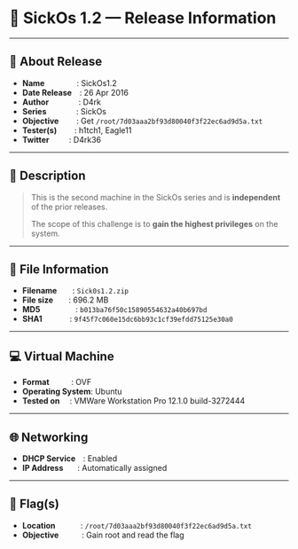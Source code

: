 # 🧾 SickOs 1.2 — Release Information

---

## 📌 About Release

- **Name**&emsp;&emsp;&emsp;&nbsp;&nbsp;&nbsp;&nbsp;: SickOs1.2  
- **Date Release**&emsp;: 26 Apr 2016  
- **Author**&emsp;&emsp;&emsp;&nbsp;&nbsp;&nbsp;: D4rk  
- **Series**&emsp;&emsp;&emsp;&nbsp;&nbsp;&nbsp;: SickOs  
- **Objective**&emsp;&emsp;&nbsp;: Get `/root/7d03aaa2bf93d80040f3f22ec6ad9d5a.txt`  
- **Tester(s)**&emsp;&emsp;&nbsp;: h1tch1, Eagle11  
- **Twitter**&emsp;&emsp;&nbsp;&nbsp;: D4rk36

---

## 📖 Description

> This is the second machine in the SickOs series and is **independent** of the prior releases.  
>  
> The scope of this challenge is to **gain the highest privileges** on the system.

---

## 📁 File Information

- **Filename**&emsp;&emsp;: `Sick0s1.2.zip`  
- **File size**&emsp;&emsp;: 696.2 MB  
- **MD5**&emsp;&emsp;&emsp;&emsp;&nbsp;&nbsp;: `b013ba76f50c15890554632a40b697bd`  
- **SHA1**&emsp;&emsp;&emsp;&nbsp;&nbsp;: `9f45f7c060e15dc6bb93c1cf39efdd75125e30a0`

---

## 💻 Virtual Machine

- **Format**&emsp;&emsp;&nbsp;&nbsp;&nbsp;: OVF  
- **Operating System**: Ubuntu  
- **Tested on**&emsp;&nbsp;: VMWare Workstation Pro 12.1.0 build-3272444

---

## 🌐 Networking

- **DHCP Service**&emsp;: Enabled  
- **IP Address**&emsp;&nbsp;&nbsp;&nbsp;: Automatically assigned

---

## 🎯 Flag(s)

- **Location**&emsp;&nbsp;&nbsp;&nbsp;&nbsp;&nbsp;&nbsp;&nbsp;&nbsp;: `/root/7d03aaa2bf93d80040f3f22ec6ad9d5a.txt`  
- **Objective**&emsp;&nbsp;&nbsp;&nbsp;&nbsp;&nbsp;&nbsp;&nbsp;: Gain root and read the flag
